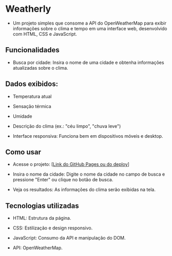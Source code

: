 # Weatherly

- Um projeto simples que consome a API do OpenWeatherMap para exibir informações sobre o clima e tempo em uma interface web, desenvolvido com HTML, CSS e JavaScript.

## Funcionalidades

- Busca por cidade: Insira o nome de uma cidade e obtenha informações atualizadas sobre o clima.

## Dados exibidos:

- Temperatura atual

- Sensação térmica

- Umidade

- Descrição do clima (ex.: "céu limpo", "chuva leve")

- Interface responsiva: Funciona bem em dispositivos móveis e desktop.

## Como usar

- Acesse o projeto: [[Link do GitHub Pages ou do deploy](https://weatherly-fawn.vercel.app/)]

- Insira o nome da cidade: Digite o nome da cidade no campo de busca e pressione "Enter" ou clique no botão de busca.

- Veja os resultados: As informações do clima serão exibidas na tela.

## Tecnologias utilizadas

- HTML: Estrutura da página.

- CSS: Estilização e design responsivo.

- JavaScript: Consumo da API e manipulação do DOM.

- API: OpenWeatherMap.